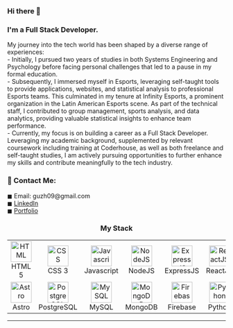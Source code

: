 ### Hi there 👋

<h3>I'm a Full Stack Developer.</h3>

<p>
My journey into the tech world has been shaped by a diverse range of experiences: <br>
- Initially, I pursued two years of studies in both Systems Engineering and Psychology before facing personal challenges that led to a pause in my formal education. <br>
- Subsequently, I immersed myself in Esports, leveraging self-taught tools to provide applications, websites, and statistical analysis to professional Esports teams. This culminated in my tenure at Infinity Esports, a prominent organization in the Latin American Esports scene. As part of the technical staff, I contributed to group management, sports analysis, and data analytics, providing valuable statistical insights to enhance team performance. <br>
- Currently, my focus is on building a career as a Full Stack Developer. Leveraging my academic background, supplemented by relevant coursework including training at Coderhouse, as well as both freelance and self-taught studies, I am actively pursuing opportunities to further enhance my skills and contribute meaningfully to the tech industry. <br>
</p>

<h3>📩 Contact Me:</h3>

<p>
    ◼ Email: guzh09@gmail.com <br>
    ◼ <a href="https://www.linkedin.com/in/hernan-agustin-otero-dev/">LinkedIn</a> <br>
    ◼ <a href="https://guzhotero.dev/">Portfolio</a> <br>
</p>

<h3 align="center"> My Stack </h3> 

<table align="center">
  <tr>
    <td align="center" width="96">
      <a href="#">
        <img src="https://skillicons.dev/icons?i=html" width="48" height="48" alt="HTML" />
      </a>
      <br>HTML 5
    </td>
    <td align="center" width="96">
      <a href="#">
        <img src="https://skillicons.dev/icons?i=css" width="48" height="48" alt="CSS" />
      </a>
      <br>CSS 3
    </td>
    <td align="center" width="96">
      <a href="#">
        <img src="https://skillicons.dev/icons?i=js" width="48" height="48" alt="Javascript" />
      </a>
      <br>Javascript
    </td>
    <td align="center" width="96">
      <a href="#">
        <img src="https://skillicons.dev/icons?i=nodejs" width="48" height="48" alt="NodeJS" />
      </a>
      <br>NodeJS
    </td>
    <td align="center" width="96"> 
      <a href="#" >
        <img src="https://skillicons.dev/icons?i=express" width="48" height="48" alt="ExpressJS" />
      </a>
      <br>ExpressJS
    </td>
    <td align="center" width="96">
      <a href="#">
        <img src="https://skillicons.dev/icons?i=react" width="48" height="48" alt="ReactJS" />
      </a>
      <br>ReactJS
    </td>
    <td align="center"  width="96">
      <a href="#">
        <img src="https://skillicons.dev/icons?i=tailwind" width="48" height="48" alt="TailwindCSS" />
      </a>
      <br>TailwindCSS
    </td>
    <td align="center" width="96">
      <a href="#">
        <img src="https://skillicons.dev/icons?i=bootstrap" width="48" height="48" alt="Bootstrap" />
      </a>
      <br>Bootstrap
    </td>
    <td align="center" width="96">
      <a href="#">
        <img src="https://skillicons.dev/icons?i=sass" width="48" height="48" alt="SASS" />
      </a>
      <br>SASS
    </td>
  </tr>
  <tr align="center">
    <td align="center" width="96">
      <a href="#">
        <img src="https://skillicons.dev/icons?i=astro" width="48" height="48" alt="Astro" />
      </a>
      <br>Astro
    </td>
    <td align="center" width="96">
      <a href="#">
        <img src="https://skillicons.dev/icons?i=postgres" width="48" height="48" alt="PostgreSQL" />
      </a>
      <br>PostgreSQL
    </td>
    <td align="center" width="96">
      <a href="#">
        <img src="https://skillicons.dev/icons?i=mysql" width="48" height="48" alt="MySQL" />
      </a>
      <br>MySQL
    </td>
    <td align="center"  width="96">
      <a href="#">
        <img src="https://skillicons.dev/icons?i=mongodb" width="48" height="48" alt="MongoDB" />
      </a>
      <br>MongoDB
    </td>
    <td align="center"  width="96">
      <a href="#">
        <img src="https://skillicons.dev/icons?i=firebase" width="48" height="48" alt="Firebase" />
      </a>
      <br>Firebase
    </td>
    <td align="center"  width="96">
      <a href="#">
        <img src="https://skillicons.dev/icons?i=python" width="48" height="48" alt="Python" />
      </a>
      <br>Python
    </td>
    <td align="center"  width="96">
      <a href="#">
        <img src="https://skillicons.dev/icons?i=python" width="48" height="48" alt="Python" />
      </a>
      <br>Streamlit
    </td>
    <td align="center"  width="96">
      <a href="#">
        <img src="https://skillicons.dev/icons?i=discordjs" width="48" height="48" alt="DiscordJS" />
      </a>
      <br>DiscordJS
    </td>
    <td align="center" width="96">
      <br>
    </td>
</table>

<hr/>
